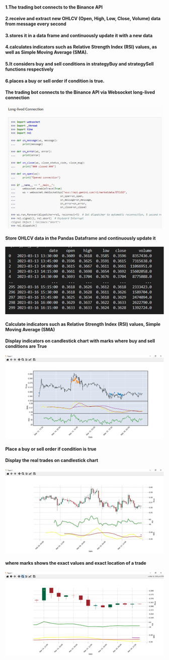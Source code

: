 #### 1.The trading bot connects to the Binance API
#### 2.receive and extract new OHLCV (Open, High, Low, Close, Volume) data from message every second 
#### 3.stores it in a data frame and continuously update it with a new data
#### 4.calculates indicators such as Relative Strength Index (RSI) values, as well as Simple Moving Average (SMA).
#### 5.It considers buy and sell conditions in strategyBuy and strategySell functions respectively 
#### 6.places a buy or sell order if condition is true.

#### The trading bot connects to the Binance API via Websocket long-lived connection
![](JPG/ws.JPG)
#### Store OHLCV data in the Pandas Dataframe and continuously update it
![](JPG/df.JPG)
#### Calculate indicators such as Relative Strength Index (RSI) values, Simple Moving Average (SMA)
#### Display indicators on candlestick chart with marks where buy and sell conditions are True
![](JPG/data_chart.png)
#### Place a buy or sell order if condition is true
#### Display the real trades on candlestick chart 
![](JPG/trade_chart.JPG)
#### where marks shows the exact values and exact location of a trade
![](JPG/zoom_chart.png)
